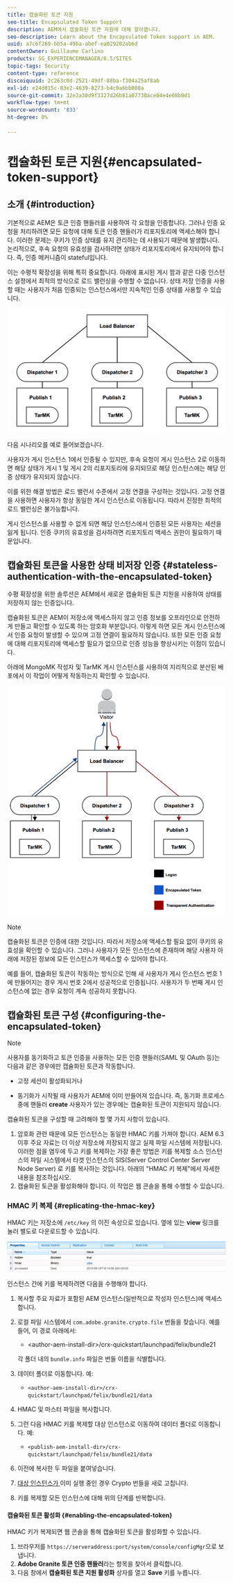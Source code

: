 ```yaml
---
title: 캡슐화된 토큰 지원
seo-title: Encapsulated Token Support
description: AEM에서 캡슐화된 토큰 지원에 대해 알아봅니다.
seo-description: Learn about the Encapsulated Token support in AEM.
uuid: a7c6f269-bb5a-49ba-abef-ea029202ab6d
contentOwner: Guillaume Carlino
products: SG_EXPERIENCEMANAGER/6.5/SITES
topic-tags: Security
content-type: reference
discoiquuid: 2c263c0d-2521-49df-88ba-f304a25af8ab
exl-id: e24d815c-83e2-4639-8273-b4c0a6bb008a
source-git-commit: 32e2a30d9f3327d26b81a07730ace04e4e68b0d1
workflow-type: tm+mt
source-wordcount: '833'
ht-degree: 0%

---
```


# 캡슐화된 토큰 지원{#encapsulated-token-support}

## 소개 {#introduction}

기본적으로 AEM은 토큰 인증 핸들러를 사용하여 각 요청을 인증합니다. 그러나 인증 요청을 처리하려면 모든 요청에 대해 토큰 인증 핸들러가 리포지토리에 액세스해야 합니다. 이러한 문제는 쿠키가 인증 상태를 유지 관리하는 데 사용되기 때문에 발생합니다. 논리적으로, 후속 요청의 유효성을 검사하려면 상태가 리포지토리에서 유지되어야 합니다. 즉, 인증 메커니즘이 stateful입니다.

이는 수평적 확장성을 위해 특히 중요합니다. 아래에 표시된 게시 팜과 같은 다중 인스턴스 설정에서 최적의 방식으로 로드 밸런싱을 수행할 수 없습니다. 상태 저장 인증을 사용할 때는 사용자가 처음 인증되는 인스턴스에서만 지속적인 인증 상태를 사용할 수 있습니다.

![chlimage_1-33](assets/chlimage_1-33a.png)

다음 시나리오를 예로 들어보겠습니다.

사용자가 게시 인스턴스 1에서 인증될 수 있지만, 후속 요청이 게시 인스턴스 2로 이동하면 해당 상태가 게시 1 및 게시 2의 리포지토리에 유지되므로 해당 인스턴스에는 해당 인증 상태가 유지되지 않습니다.

이를 위한 해결 방법은 로드 밸런서 수준에서 고정 연결을 구성하는 것입니다. 고정 연결을 사용하면 사용자가 항상 동일한 게시 인스턴스로 이동됩니다. 따라서 진정한 최적의 로드 밸런싱은 불가능합니다.

게시 인스턴스를 사용할 수 없게 되면 해당 인스턴스에서 인증된 모든 사용자는 세션을 잃게 됩니다. 인증 쿠키의 유효성을 검사하려면 리포지토리 액세스 권한이 필요하기 때문입니다.

## 캡슐화된 토큰을 사용한 상태 비저장 인증 {#stateless-authentication-with-the-encapsulated-token}

수평 확장성을 위한 솔루션은 AEM에서 새로운 캡슐화된 토큰 지원을 사용하여 상태를 저장하지 않는 인증입니다.

캡슐화된 토큰은 AEM이 저장소에 액세스하지 않고 인증 정보를 오프라인으로 안전하게 만들고 확인할 수 있도록 하는 암호화 부분입니다. 이렇게 하면 모든 게시 인스턴스에서 인증 요청이 발생할 수 있으며 고정 연결이 필요하지 않습니다. 또한 모든 인증 요청에 대해 리포지토리에 액세스할 필요가 없으므로 인증 성능을 향상시키는 이점이 있습니다.

아래에 MongoMK 작성자 및 TarMK 게시 인스턴스를 사용하여 지리적으로 분산된 배포에서 이 작업이 어떻게 작동하는지 확인할 수 있습니다.

![chlimage_1-34](assets/chlimage_1-34a.png)

>[!NOTE]
>
>캡슐화된 토큰은 인증에 대한 것입니다. 따라서 저장소에 액세스할 필요 없이 쿠키의 유효성을 확인할 수 있습니다. 그러나 사용자가 모든 인스턴스에 존재하며 해당 사용자 아래에 저장된 정보에 모든 인스턴스가 액세스할 수 있어야 합니다.
>
>예를 들어, 캡슐화된 토큰이 작동하는 방식으로 인해 새 사용자가 게시 인스턴스 번호 1에 만들어지는 경우 게시 번호 2에서 성공적으로 인증됩니다. 사용자가 두 번째 게시 인스턴스에 없는 경우 요청이 계속 성공하지 못합니다.

## 캡슐화된 토큰 구성 {#configuring-the-encapsulated-token}

>[!NOTE]
>사용자를 동기화하고 토큰 인증을 사용하는 모든 인증 핸들러(SAML 및 OAuth 등)는 다음과 같은 경우에만 캡슐화된 토큰과 작동합니다.
>
>* 고정 세션이 활성화되거나
>
>* 동기화가 시작될 때 사용자가 AEM에 이미 만들어져 있습니다. 즉, 동기화 프로세스 중에 핸들러 **create** 사용자가 있는 경우에는 캡슐화된 토큰이 지원되지 않습니다.


캡슐화된 토큰을 구성할 때 고려해야 할 몇 가지 사항이 있습니다.

1. 암호화 관련 때문에 모든 인스턴스는 동일한 HMAC 키를 가져야 합니다. AEM 6.3 이후 주요 자료는 더 이상 저장소에 저장되지 않고 실제 파일 시스템에 저장됩니다. 이러한 점을 염두에 두고 키를 복제하는 가장 좋은 방법은 키를 복제할 소스 인스턴스의 파일 시스템에서 타겟 인스턴스의 SIS(Server Control Center Server Node Server) 로 키를 복사하는 것입니다. 아래의 &quot;HMAC 키 복제&quot;에서 자세한 내용을 참조하십시오.
1. 캡슐화된 토큰을 활성화해야 합니다. 이 작업은 웹 콘솔을 통해 수행할 수 있습니다.

### HMAC 키 복제 {#replicating-the-hmac-key}

HMAC 키는 저장소에 `/etc/key` 의 이진 속성으로 있습니다. 옆에 있는 **view** 링크를 눌러 별도로 다운로드할 수 있습니다.

![chlimage_1-35](assets/chlimage_1-35a.png)

인스턴스 간에 키를 복제하려면 다음을 수행해야 합니다.

1. 복사할 주요 자료가 포함된 AEM 인스턴스(일반적으로 작성자 인스턴스)에 액세스합니다.
1. 로컬 파일 시스템에서 `com.adobe.granite.crypto.file` 번들을 찾습니다. 예를 들어, 이 경로 아래에서:

   * &lt;author-aem-install-dir>/crx-quickstart/launchpad/felix/bundle21

   각 폴더 내의 `bundle.info` 파일은 번들 이름을 식별합니다.

1. 데이터 폴더로 이동합니다. 예:

   * `<author-aem-install-dir>/crx-quickstart/launchpad/felix/bundle21/data`

1. HMAC 및 마스터 파일을 복사합니다.
1. 그런 다음 HMAC 키를 복제할 대상 인스턴스로 이동하여 데이터 폴더로 이동합니다. 예:

   * `<publish-aem-install-dir>/crx-quickstart/launchpad/felix/bundle21/data`

1. 이전에 복사한 두 파일을 붙여넣습니다.
1. [대상 인스턴스가 ](/help/communities/deploy-communities.md#refresh-the-granite-crypto-bundle) 이미 실행 중인 경우 Crypto 번들을 새로 고칩니다.

1. 키를 복제할 모든 인스턴스에 대해 위의 단계를 반복합니다.

#### 캡슐화된 토큰 활성화 {#enabling-the-encapsulated-token}

HMAC 키가 복제되면 웹 콘솔을 통해 캡슐화된 토큰을 활성화할 수 있습니다.

1. 브라우저를 `https://serveraddress:port/system/console/configMgr`으로 보냅니다.
1. **Adobe Granite 토큰 인증 핸들러**&#x200B;라는 항목을 찾아서 클릭합니다.
1. 다음 창에서 **캡슐화된 토큰 지원 활성화** 상자를 열고 **Save** 키를 누릅니다.
